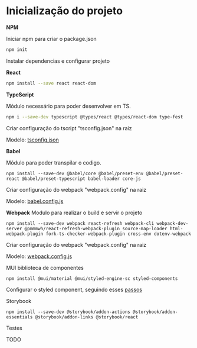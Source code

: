 # Inicialização do projeto

**NPM**

Iniciar npm para criar o package.json

```bash
npm init
```

Instalar dependencias e configurar projeto

**React**
```bash
npm install --save react react-dom
```

**TypeScript**

Módulo necessário para poder desenvolver em TS.

```bash
npm i --save-dev typescript @types/react @types/react-dom type-fest
```

Criar configuração do tscript "tsconfig.json" na raiz 

Modelo: [tsconfig.json](../tsconfig.json)

**Babel**

Módulo para poder transpilar o codigo.

```
npm install --save-dev @babel/core @babel/preset-env @babel/preset-react @babel/preset-typescript babel-loader core-js

```

Criar configuração do webpack "webpack.config" na raiz 

Modelo: [babel.config.js](../babel.config.js)

**Webpack**
Modulo para realizar o build e servir o projeto

```
npm install --save-dev webpack react-refresh webpack-cli webpack-dev-server @pmmmwh/react-refresh-webpack-plugin source-map-loader html-webpack-plugin fork-ts-checker-webpack-plugin cross-env dotenv-webpack

```
Criar configuração do webpack "webpack.config" na raiz 

Modelo: [webpack.config.js](../webpack.config.js)


MUI
biblioteca de componentes
```bash
npm install @mui/material @mui/styled-engine-sc styled-components
```
Configurar o styled component, seguindo esses [passos](https://mui.com/guides/styled-engine/)


Storybook

```
npm install --save-dev @storybook/addon-actions @storybook/addon-essentials @storybook/addon-links @storybook/react
```


Testes

TODO

